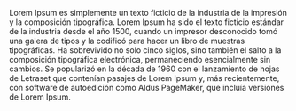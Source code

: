 Lorem Ipsum es simplemente un texto ficticio de la industria de la impresión y la composición 
tipográfica. Lorem Ipsum ha sido el texto ficticio estándar de la industria desde el año 1500, 
cuando un impresor desconocido tomó una galera de tipos y la codificó para hacer un libro de 
muestras tipográficas. Ha sobrevivido no solo cinco siglos, sino también el salto a la 
composición tipográfica electrónica, permaneciendo esencialmente sin cambios. Se popularizó en 
la década de 1960 con el lanzamiento de hojas de Letraset que contenían pasajes de Lorem Ipsum 
y, más recientemente, con software de autoedición como Aldus PageMaker, que incluía 
versiones de Lorem Ipsum.
